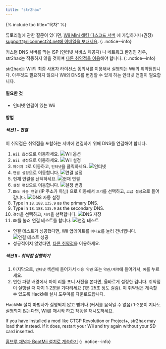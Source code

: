 ```yaml
---
title: "str2hax"
---
```


{% include toc title="목차" %}

튜토리얼에 관한 질문이 있다면, [Wii Mini 해킹 디스코드 서버](https://discord.gg/rc24) 에 가입하거나(권장) [support@riiconnect24.net에 이메일을 보내세요](mailto:support@riiconnect24.net).
{: .notice--info}

커스텀 DNS 서버를 막는 ISP (인터넷 서비스 제공자) 나 네트워크 환경인 경우, str2hax는 작동하지 않을 것이며 [다른 취약점을 이용](get-started)해야 합니다.
{: .notice--info}

str2hax는 Wii의 최종 사용자 라이선스 동의서를 이용해서 실행되는 Wii의 취약점입니다. 아무것도 필요하지 않으나 Wii의 DNS를 변경할 수 있게 하는 인터넷 연결이 필요합니다.

#### 필요한 것

* 인터넷 연결이 있는 Wii

#### 방법

##### 섹션 I - 연결

이 취약점은 취약점을 포함하는 서버에 연결하기 위해 DNS를 연결해야 합니다.

1. `Wii 옵션`으로 이동하세요. ![Wii 옵션](/images/RiiConnect24/Internet_1.png)
2. `Wii 설정`으로 이동하세요. ![Wii 설정](/images/RiiConnect24/Internet_2.png)
3. `페이지 2`로 이동하고, `인터넷`을 클릭하세요. ![인터넷](/images/RiiConnect24/Internet_3.png)
4. `연결 설정`으로 이동합니다. ![연결 설정](/images/RiiConnect24/Internet_4.png)
5. 현재 연결을 선택하세요. ![현재 연결](/images/RiiConnect24/Internet_5.png)
6. `설정 편집`으로 이동합니다. ![설정 변경](/images/RiiConnect24/Internet_6.png)
7. `DNS 자동 연결` (IP 주소가 아님) 으로 이동해서 `끄기`를 선택하고, `고급 설정`으로 들어갑니다. ![DNS 자동 설정](/images/RiiConnect24/Internet_7.png)
8. Type in `18.188.135.9` as the primary DNS.
9. Type in `18.188.135.9` as the secondary DNS.
10. `결정`을 선택하고, `저장`을 선택합니다. ![DNS 저장](/images/RiiConnect24/Internet_10.png)
11. `OK`를 눌러 연결 테스트를 합니다. ![연결 테스트](/images/RiiConnect24/Internet_11.png)
   - 연결 테스트가 성공했다면, Wii 업데이트를 `아니요`를 눌러 건너뜁니다. ![연결 테스트 성공](/images/RiiConnect24/Internet_12.png)
   - 성공적이지 않았다면, [다른 취약점](get-started)을 이용하세요.

##### 섹션 II - 취약점 실행하기

1. 마지막으로, `인터넷` 섹션에 들어가서 `이용 약관` 또는 `약관/계약`에 들어가서, `예`를 누르세요.
2. 연한 파랑 배경에서 마이 리틀 포니 사진을 본다면, 올바르게 설정한 겁니다. 취약점이 실행될 때 까지 1-2분을 기다리세요 (1분 25초 정도 걸림). 이 취약점은 계속할 수 있도록 HackMii 설치 도우미를 다운로드합니다.

HackMii 설치 마법사가 실행되지 않고 뻗거나 (커서를 움직일 수 없음) 1-2분이 지나도 실행되지 않는다면, Wii를 재시작 하고 작동을 재시도하세요.

If you have installed a mod like CTGP Revolution or Project+, str2hax may load that instead. If it does, restart your Wii and try again without your SD card inserted.

[홈브루 채널과 BootMii 설치로 계속하기](hbc)
{: .notice--info}
